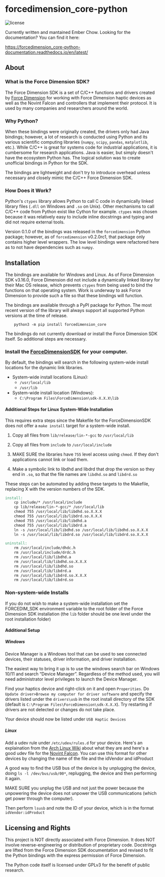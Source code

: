 # forcedimension_core-python

![license](https://img.shields.io/github/v/release/EmDash00/forcedimension_core-python?display_name=tag)

Currently written and mantained Ember Chow. Looking for the documentation? You can find it here:

https://forcedimension_core-python-documentation.readthedocs.io/en/latest/

## About

### What is the Force Dimension SDK?
The Force Dimension SDK is a set of C/C++ functions and drivers created by
[Force Dimension](https://www.forcedimension.com/company/about) for working with Force Dimension haptic devices as well
as the Novint Falcon and controllers that implement their protocol. It is used by many companies and researchers around
the world.

### Why Python?

When these bindings were originally created, the drivers only had Java bindings; however, a lot of research is conducted
using Python and its various scientific computing libraries (`numpy`, `scipy`, `pandas`, `matplotlib`, etc.). While C/C++
is great for systems code for industrial applications, it is cumbersome for research applications. Java is easier, but simply
doesn't have the ecosystem Python has. The logical solution was to create unofficial bindings in Python for the SDK.

The bindings are lightweight and don't try to introduce overhead unless necessary and closely mimic the C/C++ Force Dimension
SDK.

### How Does it Work?

Python's `ctypes` library allows Python to call C code in dynamically linked library files
(`.dll` on Windows and `.so` on Unix). Other mechanisms to call C/C++ code from Python exist like Cython for example. `ctypes`
was chosen because it was relatively easy to include inline docstrings and typing and did not require external tools.

Version 0.1.0 of the bindings was released in the `forcedimension` Python package; however, as of `forcedimension`
v0.2.0rc1, that package only contains higher level wrappers. The low level bindings were refactored here as to not have
dependencies such as `numpy`.

## Installation

The bindings are available for Windows and Linux. As of Force Dimension SDK v3.16.0, Force Dimension did not
include a dynamically linked library for their Mac OS release, which prevents `ctypes` from being used to bind
the functions on that operating system. Work is underway to ask Force Dimension to provide such a file so that these bindings
will function.

The bindings are available through a PyPI package for Python. The most recent version of the library will always support
all supported Python versions at the time of release.

```
    python3 -m pip install forcedimension_core
```

The bindings do not currently download or install the Force Dimension SDK itself. So additional steps are necessary.

### Install the [ForceDimensionSDK](https://www.forcedimension.com/software/sdk) for your computer.
By default, the bindings will search in the following system-wide install locations for the dynamic link libraries.

* System-wide install locations (Linux):
    - `/usr/local/lib`
    - `/usr/lib`
* System-wide install location (Windows):
    - `C:\Program Files\ForceDimension\sdk-X.X.X\lib`

#### Additional Steps for Linux System-Wide Installation

This requires extra steps since the Makefile for the ForceDimensionSDK does not offer a `make install` target for a system-wide install.

1. Copy all files from `lib/release/lin-*-gcc` to `/usr/local/lib`

2. Copy all files from `include` to `/usr/local/include`

3. MAKE SURE the libraries have `755` level access using `chmod`. If they don't applications cannot link or load them.

4. Make a symbolic link to libdhd and libdrd that drop the version so they end in `.so`, so that the file names are `libdhd.so` and `libdrd.so`

These steps can be automated by adding these targets to the Makefile, replacing X with the version numbers of the SDK.

```makefile
install:
	cp include/* /usr/local/include
	cp lib/release/lin-*-gcc/* /usr/local/lib
	chmod 755 /usr/local/lib/libdhd.so.X.X.X
	chmod 755 /usr/local/lib/libdrd.so.X.X.X
	chmod 755 /usr/local/lib/libdhd.a
	chmod 755 /usr/local/lib/libdrd.a
	ln -s /usr/local/lib/libdhd.so /usr/local/lib/libdhd.so.X.X.X
	ln -s /usr/local/lib/libdrd.so /usr/local/lib/libdrd.so.X.X.X
```

```makefile
uninstall:
	rm /usr/local/include/dhdc.h
	rm /usr/local/include/drdc.h
	rm /usr/local/lib/libdhd.a
	rm /usr/local/lib/libdhd.so.X.X.X
	rm /usr/local/lib/libdhd.so
	rm /usr/local/lib/libdrd.a
	rm /usr/local/lib/libdrd.so.X.X.X
	rm /usr/local/lib/libdrd.so
```

### Non-system-wide Installs

If you do not wish to make a system-wide installation set the FORCEDIM_SDK environment variable to the root folder of the Force
Dimension SDK installation (the `lib` folder should be one level under the root installation folder)

#### Additional Setup

##### Windows

Device Manager is a Windows tool that can be used to see connected devices, their statuses, driver information, and driver installation.

The easiest way to bring it up is to use the windows search bar on Windows 10/11 and search “Device Manager”. Regardless of the method used, you will need administrator level privileges to launch the Device Manager.

Find your haptics device and right-click on it and open `Properities`. Do `Update driver>Browse my computer for driver software` and specify the drivers listed under the `drivers\usb` in the root install directory of the SDK (default is `C:\Program Files\ForceDimension\sdk-X.X.X`). Try restarting if drivers are not detected or changes do not take place.

Your device should now be listed under `USB Haptic Devices`

##### Linux

Add a udev rule under `/etc/udev/rules.d` for your device. Here's an explaination from the [Arch Linux Wiki](https://wiki.archlinux.org/index.php/Udev#Waking_from_suspend_with_USB_device) about what they are and here's a good udev file for the [Novint Falcon](https://github.com/libnifalcon/libnifalcon/blob/master/linux/40-novint-falcon-udev.rules). You can use this format for other devices by changing the name of the file and the idVendor and idProduct

A good way to find the USB bus of the device is by unplugging the device, doing `ls -l /dev/bus/usb/00*`, replugging, the device and then performing it again.

MAKE SURE you unplug the USB and not just the power because the unpowering the device does not unpower the USB communications (which get power through the computer).

Then perform `lsusb` and note the ID of your device, which is in the format `idVendor:idProduct`

## Licensing and Rights

This project is NOT directly associated with Force Dimension. It does NOT involve reverse-engineering or distribution
of proprietary code. Docstrings are lifted from the Force Dimension SDK documentation and revised to fit the Python bindings
with the express permission of Force Dimension.

The Python code itself is licensed under GPLv3 for the benefit of public research.
